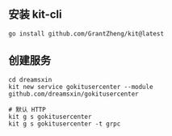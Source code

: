 
## 安装 kit-cli
```shell
go install github.com/GrantZheng/kit@latest
```

## 创建服务
```shell
cd dreamsxin
kit new service gokitusercenter --module github.com/dreamsxin/gokitusercenter

# 默认 HTTP
kit g s gokitusercenter
kit g s gokitusercenter -t grpc
```